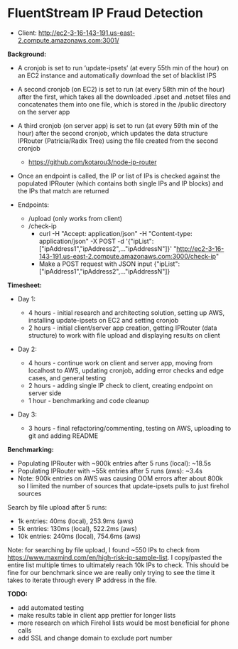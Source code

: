 # FluentStream IP Fraud Detection

- Client: http://ec2-3-16-143-191.us-east-2.compute.amazonaws.com:3001/

**Background:**
- A cronjob is set to run ‘update-ipsets’ (at every 55th min of the hour) on an EC2 instance and automatically download the set of blacklist IPS
- A second cronjob (on EC2) is set to run (at every 58th min of the hour) after the first, which takes all the downloaded .ipset and .netset files and concatenates them into one file, which is stored in the /public directory on the server app 
- A third cronjob (on server app) is set to run (at every 59th min of the hour) after the second cronjob, which updates the data structure IPRouter (Patricia/Radix Tree) using the file created from the second cronjob
    - https://github.com/kotarou3/node-ip-router
- Once an endpoint is called, the IP or list of IPs is checked against the populated IPRouter (which contains both single IPs and IP blocks) and the IPs that match are returned

- Endpoints: 
    - /upload (only works from client)
    - /check-ip 
        - curl -H "Accept: application/json" -H "Content-type: application/json" -X POST -d '{"ipList":["ipAddress1","ipAddress2",…"ipAddressN"]}' "http://ec2-3-16-143-191.us-east-2.compute.amazonaws.com:3000/check-ip"
        - Make a POST request with JSON input {"ipList":["ipAddress1","ipAddress2",…"ipAddressN"]}


**Timesheet:**
- Day 1:
  - 4 hours - initial research and architecting solution, setting up AWS, installing update-ipsets on EC2 and setting cronjob
  - 2 hours - initial client/server app creation, getting IPRouter (data structure) to work with file upload and displaying results on client

- Day 2:
  - 4 hours - continue work on client and server app, moving from localhost to AWS, updating cronjob, adding error checks and edge cases, and general testing
  - 2 hours - adding single IP check to client, creating endpoint on server side
  - 1 hour - benchmarking and code cleanup

- Day 3:
  - 3 hours - final refactoring/commenting, testing on AWS, uploading to git and adding README

**Benchmarking:**
- Populating IPRouter with ~900k entries after 5 runs (local): ~18.5s
- Populating IPRouter with  ~55k entries after 5 runs (aws): ~3.4s
- Note: 900k entries on AWS was causing OOM errors after about 800k so I limited the number of sources that update-ipsets pulls to just firehol sources

Search by file upload after 5 runs:
- 1k entries: 40ms (local), 253.9ms (aws)
- 5k entries: 130ms (local), 522.2ms (aws)
- 10k entries: 240ms (local), 754.6ms (aws)

Note: for searching by file upload, I found ~550 IPs to check from https://www.maxmind.com/en/high-risk-ip-sample-list. I copy/pasted the entire list multiple times to ultimately reach 10k IPs to check. This should be fine for our benchmark since we are really only trying to see the time it takes to iterate through every IP address in the file.

**TODO:**
- add automated testing
- make results table in client app prettier for longer lists
- more research on which Firehol lists would be most beneficial for phone calls
- add SSL and change domain to exclude port number
